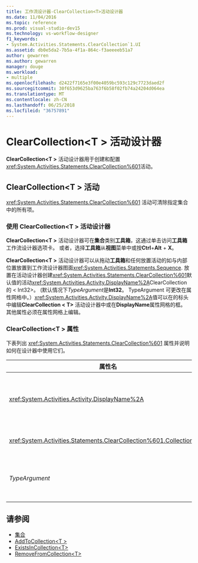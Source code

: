 ```yaml
---
title: 工作流设计器-ClearCollection<T>活动设计器
ms.date: 11/04/2016
ms.topic: reference
ms.prod: visual-studio-dev15
ms.technology: vs-workflow-designer
f1_keywords:
- System.Activities.Statements.ClearCollection`1.UI
ms.assetid: db0e5da2-7b5a-4f1a-864c-f3aeeeeb51a7
author: gewarren
ms.author: gewarren
manager: douge
ms.workload:
- multiple
ms.openlocfilehash: d2422f7165e3f00e4059bc593c129c7723daed2f
ms.sourcegitcommit: 30f653d9625ba763f6b58f02fb74a24204d064ea
ms.translationtype: MT
ms.contentlocale: zh-CN
ms.lasthandoff: 06/25/2018
ms.locfileid: "36757891"
---
```

# <a name="clearcollectiont-activity-designer"></a>ClearCollection\<T > 活动设计器

**ClearCollection\<T >** 活动设计器用于创建和配置<xref:System.Activities.Statements.ClearCollection%601>活动。

## <a name="the-clearcollectiont-activity"></a>ClearCollection\<T > 活动

<xref:System.Activities.Statements.ClearCollection%601> 活动可清除指定集合中的所有项。

### <a name="using-the-clearcollectiont-activity-designer"></a>使用 ClearCollection\<T > 活动设计器

**ClearCollection\<T >** 活动设计器可在**集合**类别**工具箱**，这通过单击访问**工具箱**工作流设计器选项卡。 或者，选择**工具箱**从**视图**菜单中或按**Ctrl**+**Alt** + **X**。

**ClearCollection\<T >** 活动设计器可以从拖动**工具箱**和任何放置活动的如与内部位置放置到工作流设计器图面<xref:System.Activities.Statements.Sequence>. 放置在活动设计器创建<xref:System.Activities.Statements.ClearCollection%601>默认值的活动<xref:System.Activities.Activity.DisplayName%2A>ClearCollection 的 < Int32\>。 (默认情况下*TypeArgument*是**Int32**。 TypeArgument 可更改在属性网格中。）<xref:System.Activities.Activity.DisplayName%2A>值可以在的标头中编辑**ClearCollection < T\>** 活动设计器中或在**DisplayName**属性网格的框。 其他属性必须在属性网格上编辑。

### <a name="the-clearcollectiont-properties"></a>ClearCollection\<T > 属性

下表列出 <xref:System.Activities.Statements.ClearCollection%601> 属性并说明如何在设计器中使用它们。

|属性名|必需|用法|
|-------------------|--------------|-----------|
|<xref:System.Activities.Activity.DisplayName%2A>|False|指定 <xref:System.Activities.Statements.ClearCollection%601> 活动的可选友好名称。 默认值为 ClearCollection < Int32\>。 虽然 <xref:System.Activities.Activity.DisplayName%2A> 值不是绝对必需的，但最好使用该属性值。|
|<xref:System.Activities.Statements.ClearCollection%601.Collection%2A>|True|指定要清除其中项的集合。 此集合属于类型**ICollection\<TypeArgument >。** 若要指定集合，请在属性网格中键入 Visual Basic 表达式。|
|*TypeArgument*|True|指定包含在 <xref:System.Collections.Generic.ICollection%601> 中的项的类型 T。 默认情况下，这*TypeArgument*类型设置为**Int32**。 若要更改的类型，更改的值*TypeArgument*在属性网格中的组合框中。|

## <a name="see-also"></a>请参阅

- [集合](../workflow-designer/collection-activity-designers.md)
- [AddToCollection\<T >](../workflow-designer/addtocollection-t-activity-designer.md)
- [ExistsInCollection\<T>](../workflow-designer/existsincollection-t-activity-designer.md)
- [RemoveFromCollection\<T>](../workflow-designer/removefromcollection-t-activity-designer.md)